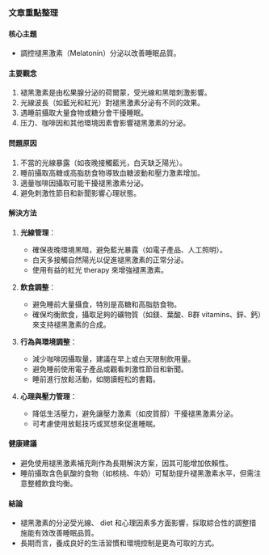 ### 文章重點整理

#### 核心主題
- 調控褪黑激素（Melatonin）分泌以改善睡眠品質。

#### 主要觀念
1. 褪黑激素是由松果腺分泌的荷爾蒙，受光線和黑暗刺激影響。
2. 光線波長（如藍光和紅光）對褪黑激素分泌有不同的效果。
3. 遇睡前攝取大量食物或糖分會干擾睡眠。
4. 压力、咖啡因和其他環境因素會影響褪黑激素的分泌。

#### 問題原因
1. 不當的光線暴露（如夜晚接觸藍光，白天缺乏陽光）。
2. 睡前攝取高糖或高脂肪食物導致血糖波動和壓力激素增加。
3. 適量咖啡因攝取可能干擾褪黑激素分泌。
4. 避免刺激性節目和新聞影響心理狀態。

#### 解決方法
1. **光線管理**：
   - 確保夜晚環境黑暗，避免藍光暴露（如電子產品、人工照明）。
   - 白天多接觸自然陽光以促進褪黑激素的正常分泌。
   - 使用有益的紅光 therapy 來增強褪黑激素。

2. **飲食調整**：
   - 避免睡前大量攝食，特別是高糖和高脂肪食物。
   - 確保均衡飲食，攝取足夠的礦物質（如鎂、葉酸、B群 vitamins、鋅、鈣）來支持褪黑激素的合成。

3. **行為與環境調整**：
   - 減少咖啡因攝取量，建議在早上或白天限制飲用量。
   - 避免睡前使用電子產品或觀看刺激性節目和新聞。
   - 睡前進行放鬆活動，如閱讀輕松的書籍。

4. **心理與壓力管理**：
   - 降低生活壓力，避免讓壓力激素（如皮質醇）干擾褪黑激素分泌。
   - 可考慮使用放鬆技巧或冥想來促進睡眠。

#### 健康建議
- 避免使用褪黑激素補充劑作為長期解決方案，因其可能增加依賴性。
- 睡前攝取含色氨酸的食物（如核桃、牛奶）可幫助提升褪黑激素水平，但需注意整體飲食均衡。

#### 結論
- 褪黑激素的分泌受光線、 diet 和心理因素多方面影響，採取綜合性的調整措施能有效改善睡眠品質。
- 長期而言，養成良好的生活習慣和環境控制是更為可取的方式。
